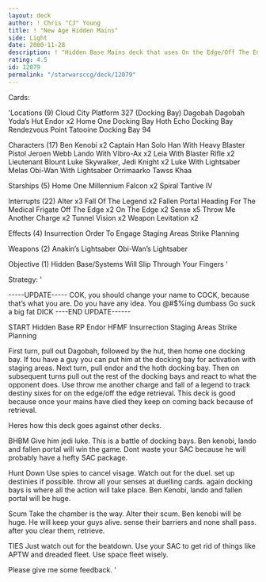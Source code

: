 ```yaml
---
layout: deck
author: ! Chris "CJ" Young
title: ! "New Age Hidden Mains"
side: Light
date: 2000-11-28
description: ! "Hidden Base Mains deck that uses On the Edge/Off The Edge retrieval engine."
rating: 4.5
id: 12079
permalink: "/starwarsccg/deck/12079"
---
```

Cards: 

'Locations (9)
Cloud City Platform 327 (Docking Bay)
Dagobah
Dagobah Yoda’s Hut
Endor  x2
Home One Docking Bay
Hoth Echo Docking Bay
Rendezvous Point
Tatooine Docking Bay 94

Characters (17)
Ben Kenobi  x2
Captain Han Solo
Han With Heavy Blaster Pistol
Jeroen Webb
Lando With Vibro-Ax  x2
Leia With Blaster Rifle  x2
Lieutenant Blount
Luke Skywalker, Jedi Knight  x2
Luke With Lightsaber
Melas
Obi-Wan With Lightsaber
Orrimaarko
Tawss Khaa

Starships (5)
Home One
Millennium Falcon  x2
Spiral
Tantive IV

Interrupts (22)
Alter  x3
Fall Of The Legend  x2
Fallen Portal
Heading For The Medical Frigate
Off The Edge  x2
On The Edge  x2
Sense  x5
Throw Me Another Charge  x2
Tunnel Vision  x2
Weapon Levitation  x2

Effects (4)
Insurrection
Order To Engage
Staging Areas
Strike Planning

Weapons (2)
Anakin’s Lightsaber
Obi-Wan’s Lightsaber

Objective (1)
Hidden Base/Systems Will Slip Through Your Fingers
'

Strategy: '

-----UPDATE-----
COK, you should change your name to  COCK, because that’s what you are.  Do you have any idea. You @#$%ing dumbass  Go suck a big fat DICK
----END UPDATE------


START
Hidden Base
RP
Endor
HFMF
Insurrection
Staging Areas
Strike Planning

First turn, pull out Dagobah, followed by the hut, then home one docking bay. If tou have a guy you can put him at the docking bay for activation with staging areas.
Next turn, pull endor and the hoth docking bay. Then on subsequent turns pull out the rest of the docking bays and react to what the opponent does.
Use throw me another charge and fall of a legend to track destiny sixes for on the edge/off the edge retrieval. This deck is good because once your mains have died they keep on coming back because of retrieval.

Heres how this deck goes against other decks.

BHBM
Give him jedi luke. This is a battle of docking bays. Ben kenobi, lando and fallen portal will win the game. Dont waste your SAC because he will probably have a hefty SAC package.

Hunt Down
Use spies to cancel visage. Watch out for the duel. set up destinies if possible. throw all your senses at duelling cards. again docking bays is where all the action will take place. Ben Kenobi, lando and fallen portal will be huge.

Scum
Take the chamber is the way. Alter their scum. Ben kenobi will be huge. He will keep your guys alive. sense their barriers and none shall pass.
after you clear them, retrieve.

TIES
Just watch out for the beatdown. Use your SAC to get rid of things like APTW and dreaded fleet. Use space fleet wisely.

Please give me some feedback.	'

